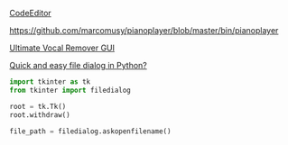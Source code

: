 [CodeEditor](https://github.com/vozille/CodeEditor)

https://github.com/marcomusy/pianoplayer/blob/master/bin/pianoplayer

[Ultimate Vocal Remover GUI](https://github.com/Anjok07/ultimatevocalremovergui)

[Quick and easy file dialog in Python?](https://stackoverflow.com/questions/9319317/quick-and-easy-file-dialog-in-python)

```python
import tkinter as tk
from tkinter import filedialog

root = tk.Tk()
root.withdraw()

file_path = filedialog.askopenfilename()
```
